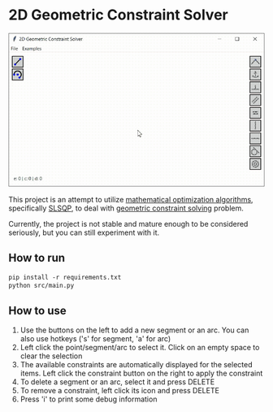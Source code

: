 # 2D Geometric Constraint Solver

![](./screenshots/preview.gif)

This project is an attempt to utilize [mathematical optimization algorithms](https://en.wikipedia.org/wiki/Mathematical_optimization), specifically [SLSQP](https://docs.scipy.org/doc/scipy/reference/optimize.minimize-slsqp.html), to deal with [geometric constraint solving](https://en.wikipedia.org/wiki/Geometric_constraint_solving) problem.

Currently, the project is not stable and mature enough to be considered seriously, but you can still experiment with it.

## How to run

```
pip install -r requirements.txt
python src/main.py
```

## How to use

1. Use the buttons on the left to add a new segment or an arc. You can also use hotkeys ('s' for segment, 'a' for arc)
2. Left click the point/segment/arc to select it. Click on an empty space to clear the selection
3. The available constraints are automatically displayed for the selected items. Left click the constraint button on the right to apply the constraint
4. To delete a segment or an arc, select it and press DELETE
5. To remove a constraint, left click its icon and press DELETE
6. Press 'i' to print some debug information